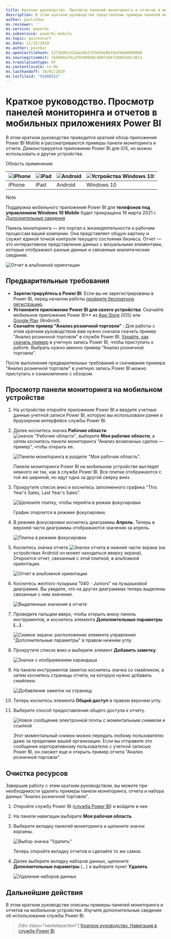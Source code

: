 ```yaml
---
title: Краткое руководство. Просмотр панелей мониторинга и отчетов в мобильных приложениях
description: В этом кратком руководстве представлены примеры панелей мониторинга и отчетов в мобильных приложениях Power BI.
author: paulinbar
ms.reviewer: ''
ms.service: powerbi
ms.subservice: powerbi-mobile
ms.topic: quickstart
ms.date: 11/25/2019
ms.author: painbar
ms.openlocfilehash: 52728d6cb2daa1bb2753454e8b19a7e06800d080
ms.sourcegitcommit: 7e99e8af9caf9340958c4607a94728d43e8c3811
ms.translationtype: HT
ms.contentlocale: ru-RU
ms.lasthandoff: 10/02/2020
ms.locfileid: "91668512"
---
```

# <a name="quickstart-explore-dashboards-and-reports-in-the-power-bi-mobile-apps"></a>Краткое руководство. Просмотр панелей мониторинга и отчетов в мобильных приложениях Power BI
В этом кратком руководстве приводится краткий обзор приложения Power BI Mobile и рассматриваются примеры панели мониторинга и отчета. Демонстрируется приложение Power BI для iOS, но можно использовать и другие устройства.

Область применения:

| ![iPhone](./media/mobile-apps-quickstart-view-dashboard-report/iphone-logo-30-px.png) | ![iPad](./media/mobile-apps-quickstart-view-dashboard-report/ipad-logo-30-px.png) | ![Android](./media/mobile-apps-quickstart-view-dashboard-report/android-logo-30-px.png) | ![Устройства Windows 10:](./media/mobile-apps-quickstart-view-dashboard-report/win-10-logo-30-px.png) |
|:--- |:--- |:--- |:--- |
| iPhone | iPad | Android | Windows 10 |

>[!NOTE]
>Поддержка мобильного приложения Power BI для **телефонов под управлением Windows 10 Mobile** будет прекращена 16 марта 2021 г. [Дополнительные сведения](/legal/powerbi/powerbi-mobile/power-bi-mobile-app-end-of-support-for-windows-phones)

Панель мониторинга — это портал к жизнедеятельности и рабочим процессам вашей компании. Она представляет общую картину и служит единой точкой контроля текущего состояния бизнеса. Отчет — это интерактивное представление данных с визуальными элементами, которые отображают разные данные и связанные аналитические сведения. 

![Отчет в альбомной ориентации](././media/mobile-apps-quickstart-view-dashboard-report/power-bi-android-quickstart-report.png)

## <a name="prerequisites"></a>Предварительные требования

* **Зарегистрируйтесь в Power BI**: Если вы не зарегистрированы в Power BI, перед началом работы [пройдите бесплатную регистрацию](https://app.powerbi.com/signupredirect?pbi_source=web).
* **Установите приложение Power BI для своего устройства**: Скачайте мобильное приложение Power BI** из [App Store](https://apps.apple.com/app/microsoft-power-bi/id929738808) (iOS) или [Google Play](https://play.google.com/store/apps/details?id=com.microsoft.powerbim&amp;amp;clcid=0x409) (Android).
* **Скачайте пример "Анализ розничной торговли"** : Для работы с этим кратким руководством вам нужно сначала скачать пример "Анализ розничной торговли" в службе Power BI. [Узнайте, как скачать пример](./mobile-apps-download-samples.md) в учетную запись Power BI, чтобы приступить к работе. Выбрать нужно именно пример "Анализ розничной торговли".

После выполнения предварительных требований и скачивания примера "Анализ розничной торговли" в учетную запись Power BI можно приступать к ознакомлению с обзором.

## <a name="view-a-dashboard-on-your-mobile-device"></a>Просмотр панели мониторинга на мобильном устройстве
1. На устройстве откройте приложение Power BI и введите учетные данные учетной записи Power BI, которую вы использовали ранее в браузерном интерфейсе службы Power BI.
 
1. Далее коснитесь значка **Рабочие области** ![значок "Рабочие области"](./media/mobile-apps-quickstart-view-dashboard-report/power-bi-iphone-workspaces-button.png), выберите **Мои рабочие области**, а затем коснитесь панели мониторинга "Анализ возможных сделок — пример", чтобы открыть ее.

    ![Панели мониторинга в разделе "Моя рабочая область".](./media/mobile-apps-quickstart-view-dashboard-report/power-bi-android-quickstart-dashboard.png)
   
    Панели мониторинга Power BI на мобильном устройстве выглядят немного не так, как в службе Power BI. Все плитки отображаются с той же шириной, но идут одна за другой сверху вниз.

6. Прокрутите список вниз и коснитесь заполненного графика "This Year's Sales, Last Year's Sales".

    ![Щелкните плитку, чтобы перейти в режим фокусировки](./media/mobile-apps-quickstart-view-dashboard-report/power-bi-android-quickstart-tap-tile-fave.png)

    График откроется в режиме фокусировки.

7. В режиме фокусировки коснитесь диаграммы **Апрель**. Теперь в верхней части диаграммы отображаются значения за апрель.

    ![Плитка в режиме фокусировки](./media/mobile-apps-quickstart-view-dashboard-report/power-bi-android-quickstart-tile-focus.png)

8. Коснитесь значка отчета ![Значок отчета](./media/mobile-apps-quickstart-view-dashboard-report/power-bi-android-quickstart-report-icon.png) в нижней части экрана (на устройствах Android он может находиться вверху экрана). Откроется отчет, связанный с этой плиткой, в альбомной ориентации.

    ![Отчет в альбомной ориентации](././media/mobile-apps-quickstart-view-dashboard-report/power-bi-android-quickstart-report.png)

9. Коснитесь желтого пузырька "040 - Juniors" на пузырьковой диаграмме. Вы увидите, что на других диаграммах теперь выделены связанные с ним значения. 

    ![Выделенные значения в отчете](./media/mobile-apps-quickstart-view-dashboard-report/power-bi-android-quickstart-cross-highlight.png)

10. Проведите пальцем вверх, чтобы открыть внизу панель инструментов, и коснитесь элемента **Дополнительные параметры (...)** .

    ![Снимок экрана: расположение элемента управления "Дополнительные параметры" в правом нижнем углу.](./media/mobile-apps-quickstart-view-dashboard-report/power-bi-android-quickstart-tap-pencil.png)


11. Прокрутите список вниз и выберите элемент **Добавить заметку**.

    ![Значок с изображением карандаша](./media/mobile-apps-quickstart-view-dashboard-report/power-bi-android-quickstart-tap-pencil2.png)

12. На панели инструментов заметок коснитесь значка со смайликом, а затем коснитесь страницы отчета, на которую нужно добавить смайлики.
 
    ![Добавление заметок на страницу](./media/mobile-apps-quickstart-view-dashboard-report/power-bi-android-quickstart-annotate.png)

13. Теперь коснитесь элемента **Общий доступ** в правом верхнем углу.

14. Выберите способ предоставления общего доступа к отчету.  

    ![Новое сообщение электронной почты с моментальным снимком и ссылкой](./media/mobile-apps-quickstart-view-dashboard-report/power-bi-android-quickstart-send-snapshot.png)

    Этот моментальный снимок можно передать любому пользователю даже за пределами вашей организации. Если вы отправите это сообщение корпоративному пользователю с учетной записью Power BI, он сможет еще и открыть пример отчета "Анализ розничной торговли".

## <a name="clean-up-resources"></a>Очистка ресурсов

Завершив работу с этим кратким руководством, вы можете при необходимости удалить примеры панели мониторинга, отчета и набора данных "Анализ розничной торговли".

1. Откройте службу Power BI ([служба Power BI](https://app.powerbi.com)) и войдите в нее.

2. На панели навигации выберите **Моя рабочая область**.

3. Выберите вкладку панелей мониторинга и щелкните значок корзины.

    ![Выбор значка "Удалить"](./media/mobile-apps-quickstart-view-dashboard-report/power-bi-android-quickstart-delete-retail.png)

    Теперь откройте вкладку отчетов и сделайте то же самое.

4. Далее выберите вкладку наборов данных, щелкните **Дополнительные параметры** (…) и выберите пункт **Удалить**. 


    ![Удаление наборов данных](./media/mobile-apps-quickstart-view-dashboard-report/power-bi-android-quickstart-delete-retail-datasets.png)

## <a name="next-steps"></a>Дальнейшие действия

В этом кратком руководстве описаны примеры панелей мониторинга и отчетов на мобильном устройстве. Изучите дополнительные сведения об использовании службы Power BI. 

> [!div class="nextstepaction"]
> [Краткое руководство. Навигация в службе Power BI](../end-user-experience.md)